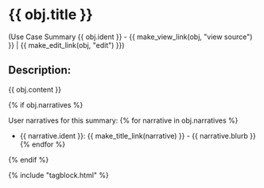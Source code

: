 # {{ obj.title }}
(Use Case Summary {{ obj.ident }} - {{ make_view_link(obj, "view source") }} | {{ make_edit_link(obj, "edit") }})

<!-- **ID: {{ obj.ident }}** [(permalink)](...) -->

## Description:

{{ obj.content }}

{% if obj.narratives %}

User narratives for this summary:
{% for narrative in obj.narratives %}
* {{ narrative.ident }}: {{ make_title_link(narrative) }} - {{ narrative.blurb }}
{% endfor %}

{% endif %}

{% include "tagblock.html" %}
